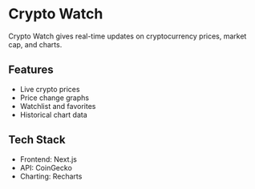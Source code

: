 # Crypto Watch

Crypto Watch gives real-time updates on cryptocurrency prices, market cap, and charts.

## Features
- Live crypto prices
- Price change graphs
- Watchlist and favorites
- Historical chart data

## Tech Stack
- Frontend: Next.js
- API: CoinGecko
- Charting: Recharts

